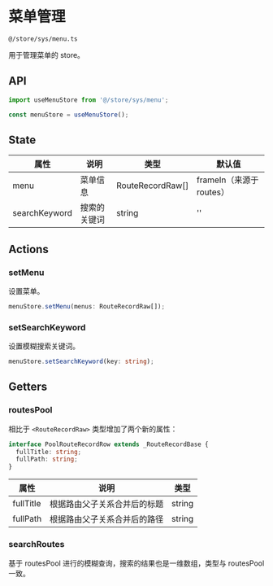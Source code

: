 # 菜单管理

`@/store/sys/menu.ts`

用于管理菜单的 store。

## API

```javascript
import useMenuStore from '@/store/sys/menu';

const menuStore = useMenuStore();
```

## State

| 属性          | 说明         | 类型             | 默认值                   |
| ------------- | ------------ | ---------------- | ------------------------ |
| menu          | 菜单信息     | RouteRecordRaw[] | frameIn（来源于 routes） |
| searchKeyword | 搜索的关键词 | string           | ''                       |

## Actions

### setMenu

设置菜单。

```typescript
menuStore.setMenu(menus: RouteRecordRaw[]);
```

### setSearchKeyword

设置模糊搜索关键词。

```typescript
menuStore.setSearchKeyword(key: string);
```

## Getters

### routesPool

相比于 `<RouteRecordRaw>` 类型增加了两个新的属性：

```typescript
interface PoolRouteRecordRow extends _RouteRecordBase {
  fullTitle: string;
  fullPath: string;
}
```

| 属性      | 说明                         | 类型   |
| --------- | ---------------------------- | ------ |
| fullTitle | 根据路由父子关系合并后的标题 | string |
| fullPath  | 根据路由父子关系合并后的路径 | string |

### searchRoutes

基于 routesPool 进行的模糊查询，搜索的结果也是一维数组，类型与 routesPool 一致。

